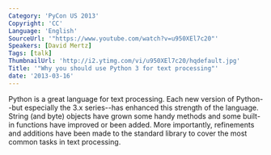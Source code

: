 ```yaml
---
Category: 'PyCon US 2013'
Copyright: 'CC'
Language: 'English'
SourceUrl: '"https://www.youtube.com/watch?v=u950XEl7c20"'
Speakers: [David Mertz]
Tags: [talk]
ThumbnailUrl: 'http://i2.ytimg.com/vi/u950XEl7c20/hqdefault.jpg'
Title: '"Why you should use Python 3 for text processing"'
date: '2013-03-16'
---
```

Python is a great language for text processing.  Each new version of Python--but especially the 3.x series--has enhanced this strength of the language. String (and byte) objects have grown some handy methods and some built-in functions have improved or been added.  More importantly, refinements and additions have been made to the standard library to cover  the most common tasks in text processing.